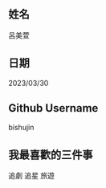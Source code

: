 姓名
----
呂美萱

日期
---
2023/03/30

Github Username
---------------
bishujin

我最喜歡的三件事
---------------
追劇 追星 旅遊 